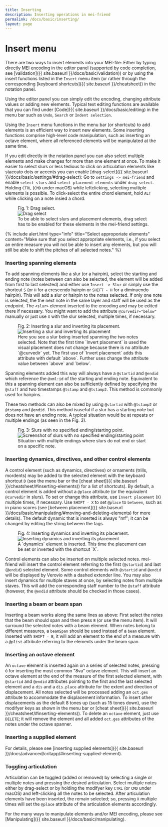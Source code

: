 ```yaml
---
title: Inserting
description: Inserting operations in mei-friend
permalink: /docs/basic/inserting/
layout: page
---
```


# Insert menu 

There are two ways to insert elements into your MEI-file: Either by typing directly MEI encoding in the editor panel (supported by code completion, see [validation]({{ site.baseurl }}/docs/basic/validation)) or by using the insert functions listed in the  `Insert` menu item (or rather through the corresponding [keyboard shortcuts]({{ site.baseurl }}/cheatsheet)) in the notation panel.

Using the editor panel you can simply edit the encoding, changing attribute values or adding new elements. Typical text editing functions are available that you can find under [Code]({{ site.baseurl }}/docs/basic/editing) in the menu bar such as `Undo`, `Search` or `Indent selection`.

Using the `Insert` menu functions in the menu bar (or shortcuts) to add elements is an efficient way to insert new elements. Some inserting functions comprise high-level code manipulation, such as inserting an octave element, where all referenced elements will be manipulated at the same time. 

<!-- If you copy elements be mindful to change the `@xml:id` so there aren't multiple elements with the same `@xml:id`. -->


If you edit directly in the notation panel you can also select multiple elements and make changes for more than one element at once. To make it easier to select slurs or less tedious to click on articulation elements like staccato dots or accents you can enable [drag-select]({{ site.baseurl }}/docs/basic/settings/#drag-select): Go to `settings -> mei-friend` and enable `select slurs` and `select placement elements` under `drag select`. Holding `CTRL` (`CMD` under macOS) while leftclicking,  selecting multiple elements is possible. To click-select the entire chord element, hold `ALT` while clicking on a note insied a chord.

<figure class="figure">
    <div class="figure-title">Fig.&thinsp;1: Drag select.</div>
        <img class="figure-img" src="{{ site.baseurl }}/assets/img/inserting/drag_select.gif" 
            alt="Drag select" />
    <figcaption class="figure-caption">To be able to select slurs and placement elements, drag select has to be enabled for these elements in the mei-friend settings.</figcaption>
</figure>

{% include alert.html type="info" title="Select approporiate elements" content="Make sure that you select appropriate elements, i.e., if you select an entire measure you will not be able to insert any elements, but you will still be able to shift the pitches of all selected notes." %}

### Inserting spanning elements

To add spanning elements like a slur (or a hairpin), select the starting and ending note (notes between can also be selected, the element will be added from first to last selected) and either use `Insert -> Slur` or simply use the shortcut `S` (or `H` for a crescendo hairpin or `SHIFT - H` for a diminuendo hairpin). This will add a slur or hairpin to the notes selected. If only one note is selected, the the next note in the same layer and staff will be used as the endpoint. The `<slur>` element inserted to the encoding and may be edited there if necessary. You might want to add the attribute `@curvedir="below"` manually or just use `X` with the slur selected, multiple times, if necessary.

<figure class="figure">
    <div class="figure-title">Fig.&thinsp;2: Inserting a slur and inverting its placement.</div>
        <img class="figure-img" src="{{ site.baseurl }}/assets/img/inserting/insert_slur.gif" 
            alt="Inserting a slur and inverting its placement" />
    <figcaption class="figure-caption">Here you see a slur being inserted spanning the two notes selected. Note that the first time `Invert placement` is used the visual placement does not change because there is no attribute `@curvedir` yet. The first use of `Invert placement` adds this attribute with default `above`. Further uses change the attribute value between `above` and `below`.</figcaption>
</figure>

Spanning elements added this way will always have a `@startid` and `@endid` which reference the `@xml:id` of the starting and ending note. Equivalent to this a spanning element can also be sufficiently defined by specifying the `@staff` and two timestamps `@tstamp` and `@tstamp2`. This method is commonly used for hairpins.

These two methods can also be mixed by using `@startid` with `@tstamp2` or `@tstamp` and `@endid`. This method isuseful if a slur has a starting note but does not have an ending note. A typical situation would be at repeats or multiple endings (as seen in the Fig.&nbsp;3). 

<figure class="thirdwidth">
    <div class="figure-title">Fig.&thinsp;3: Slurs with no specified ending/starting point.</div>
        <img class="figure-img" src="{{ site.baseurl }}/assets/img/inserting/spanning.PNG" 
            alt="Screenshot of slurs with no specified ending/starting point" />
    <figcaption class="figure-caption">Situation with multiple endings where slurs do not end or start on a specific note.</figcaption>
</figure>

### Inserting dynamics, directives, and other control elements

A control element (such as dynamics, directives) or ornaments (trills, mordents) may be added to the selected element with the keyboard shortcut `D` (see the menu bar or the [cheat sheet]({{ site.baseurl }}/cheatsheet/#inserting-elements)) for a list of shortcuts). By default, a control element is added without a `@place` attribute (or the equivalent `@curvedir` in slurs). To set or change this attribute, use `Invert placement` (`X`) multiple times, if necessary. Use `SHIFT - X` to set `@place` to `between`, such as in piano scores (see [between placement]({{ site.baseurl }}/docs/basic/manipulating/#moving-and-deleting-elements) for more details).  The default dynamic that is inserted is always "mf"; it can be changed by editing the string between the tags.

<figure class="figure">
    <div class="figure-title">Fig.&thinsp;4: Inserting dynamics and inverting its placement.</div>
        <img class="figure-img" src="{{ site.baseurl }}/assets/img/inserting/insert_dynam.gif" 
            alt="Inserting dynamics and inverting its placement" />
    <figcaption class="figure-caption">A `dynamics` element is inserted. This time the placement can be set or inverted with the shortcut `X`.</figcaption>
</figure>

Control elements can also be inserted on multiple selected notes. mei-friend will insert the control element referring to the first (`@startid`) and last (`@endid`) selected element. Some control elements with `@startid` and `@endid` will be displayed by Verovio with a dashed extender line. You may also insert dynamics for multiple staves at once, by selecting notes from multiple staves. This will add the corresponding staff number to the `@staff` attribute (however, the `@endid` attribute should be checked in those cases).

### Inserting a beam or beam span

Inserting a beam works along the same lines as above: First select the notes that the beam should span and then press `B` (or use the menu item). It will surround the selected notes with a beam element. When notes belong to different measures, a `beamSpan` should be used instead of a `beam` element. Inserted with `SHIFT - B`, it will add an element to the end of a measure with a `@plist` attribute referring to the elements under the beam span. 
### Inserting an octave element

An `octave` element is inserted again on a series of selected notes, pressing `O` for inserting the most common "8va" octave element. This will insert an octave element at the end of the measure of the first selected element, with `@startid` and `@endid` attributes pointing to the first and the last selected element and a `dis` and a `dis.place` attribute for the extent and direction of displacement. All notes selected will be processed adding an `oct.ges` attribute to accommodate the displacement information. To insert other displacements as the default 8 tones up (such as 15 tones down), use the modifyer keys as shown in the menu bar or [cheat sheet]({{ site.baseurl }}/cheatsheet/#inserting-elements)). To delete an `octave` element, just use `DELETE`; it will remove the element and all added `oct.ges` attributes of the notes under the octave spanner.

### Inserting a supplied element

For details, please see [inserting supplied elements]({{ site.baseurl }}/docs/advanced/critapp/#inserting-supplied-element). 

### Toggling articulation

Articulation can be toggled (added or removed) by selecting a single or multiple notes and pressing the desired articulation. Select multiple notes either by drag-select or by holding the modifyer key `CTRL` (or `CMD` under macOS) and left-clicking all the notes to be selected. After articulation elements have been inserted, the remain selected; so, pressing `X` multiple times will set the `@place` attribute of the articulation elements accordingly.

For the many ways to manipulate elements and/or MEI encoding, please see [Manipulating]({{ site.baseurl }}/docs/basic/manipulating).
